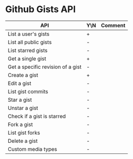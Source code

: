 # Github Gists API


| API                               | Y\N | Comment |
|-----------------------------------|-----|---------|
| List a user's gists               | +   |         |
| List all public gists             | -   |         |
| List starred gists                | -   |         |
| Get a single gist                 | +   |         |
| Get a specific revision of a gist | -   |         |
| Create a gist                     | +   |         |
| Edit a gist                       | -   |         |
| List gist commits                 | -   |         |
| Star a gist                       | -   |         |
| Unstar a gist                     | -   |         |
| Check if a gist is starred        | -   |         |
| Fork a gist                       | -   |         |
| List gist forks                   | -   |         |
| Delete a gist                     | -   |         |
| Custom media types                | -   |         |